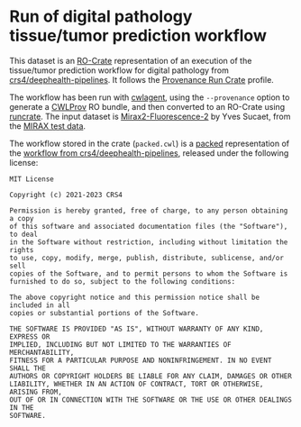 # Run of digital pathology tissue/tumor prediction workflow

This dataset is an [RO-Crate](https://www.researchobject.org/ro-crate/) representation of an execution of the tissue/tumor prediction workflow for digital pathology from [crs4/deephealth-pipelines](https://github.com/crs4/deephealth-pipelines/tree/c54840df08742e3aa454394e0e74d15fbd640f07). It follows the [Provenance Run Crate](https://w3id.org/ro/wfrun/provenance/0.1) profile.

The workflow has been run with [cwlagent](https://github.com/common-workflow-language/cwlagent/tree/3.1.20230213100550), using the `--provenance` option to generate a [CWLProv](https://doi.org/10.1093/gigascience/giz095) RO bundle, and then converted to an RO-Crate using [runcrate](https://github.com/ResearchObject/runcrate/tree/755fb7f0a8ba6fc238a2cb7a3218175644eb78b5). The input dataset is [Mirax2-Fluorescence-2](https://openslide.cs.cmu.edu/download/openslide-testdata/Mirax/Mirax2-Fluorescence-2.zip) by Yves Sucaet, from the [MIRAX test data](https://openslide.cs.cmu.edu/download/openslide-testdata/Mirax/).

The workflow stored in the crate (`packed.cwl`) is a [packed](https://www.commonwl.org/v1.2/Workflow.html#Packed_documents) representation of the [workflow from crs4/deephealth-pipelines](https://github.com/crs4/deephealth-pipelines/tree/c54840df08742e3aa454394e0e74d15fbd640f07/cwl), released under the following license:

```
MIT License

Copyright (c) 2021-2023 CRS4

Permission is hereby granted, free of charge, to any person obtaining a copy
of this software and associated documentation files (the "Software"), to deal
in the Software without restriction, including without limitation the rights
to use, copy, modify, merge, publish, distribute, sublicense, and/or sell
copies of the Software, and to permit persons to whom the Software is
furnished to do so, subject to the following conditions:

The above copyright notice and this permission notice shall be included in all
copies or substantial portions of the Software.

THE SOFTWARE IS PROVIDED "AS IS", WITHOUT WARRANTY OF ANY KIND, EXPRESS OR
IMPLIED, INCLUDING BUT NOT LIMITED TO THE WARRANTIES OF MERCHANTABILITY,
FITNESS FOR A PARTICULAR PURPOSE AND NONINFRINGEMENT. IN NO EVENT SHALL THE
AUTHORS OR COPYRIGHT HOLDERS BE LIABLE FOR ANY CLAIM, DAMAGES OR OTHER
LIABILITY, WHETHER IN AN ACTION OF CONTRACT, TORT OR OTHERWISE, ARISING FROM,
OUT OF OR IN CONNECTION WITH THE SOFTWARE OR THE USE OR OTHER DEALINGS IN THE
SOFTWARE.
```
